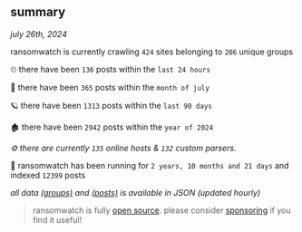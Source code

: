 
## summary
_july 26th, 2024_

ransomwatch is currently crawling `424` sites belonging to `206` unique groups

⏲ there have been `136` posts within the `last 24 hours`

🦈 there have been `365` posts within the `month of july`

🪐 there have been `1313` posts within the `last 90 days`

🏚 there have been `2942` posts within the `year of 2024`

_⚙️ there are currently `135` online hosts & `132` custom parsers._

🦕 ransomwatch has been running for `2 years, 10 months and 21 days` and indexed `12399` posts

_all data  [(groups)](http://ransomwhat.telemetry.ltd/groups) and [(posts)](http://ransomwhat.telemetry.ltd/posts) is available in JSON (updated hourly)_

> ransomwatch is fully [open source](https://github.com/joshhighet/ransomwatch#ransomwatch--). please consider [sponsoring](https://github.com/sponsors/joshhighet) if you find it useful!
